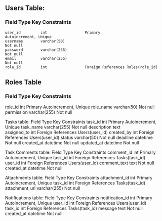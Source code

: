 ## Users Table:

### Field	        Type	            Key	                                Constraints

    user_id	        int	                Primary	                            Autoincrement, Unique
    username	    varchar(50)		                                        Not null
    password	    varchar(255)		                                    Not null
    email	        varchar(255)		                                    Not null
    role_id	        int	                Foreign	References Roles(role_id)


## Roles Table

### Field	        Type	            Key	Constraints

role_id	int	Primary	Autoincrement, Unique
role_name	varchar(50)		Not null
permission	varchar(255)		Not null



Tasks table:
Field	Type	Key	Constraints
task_id	int	Primary	Autoincrement, Unique
task_name	varchar(255)		Not null
description	text		
assigned_to	int	Foreign	References Users(user_id)
created_by	int	Foreign	References Users(user_id)
status	varchar(50)		Not null
deadline	datetime		Not null
created_at	datetime		Not null
updated_at	datetime		Not null



Task Comments table:
Field	Type	Key	Constraints
comment_id	int	Primary	Autoincrement, Unique
task_id	int	Foreign	References Tasks(task_id)
user_id	int	Foreign	References Users(user_id)
comment_text	text		Not null
created_at	datetime		Not null




Attachments table:
Field	Type	Key	Constraints
attachment_id	int	Primary	Autoincrement, Unique
task_id	int	Foreign	References Tasks(task_id)
attachment_url	varchar(255)		Not null

Notifications table:
Field	Type	Key	Constraints
notification_id	int	Primary	Autoincrement, Unique
user_id	int	Foreign	References Users(user_id)
task_id	int	Foreign	References Tasks(task_id)
message	text		Not null
created_at	datetime		Not null

